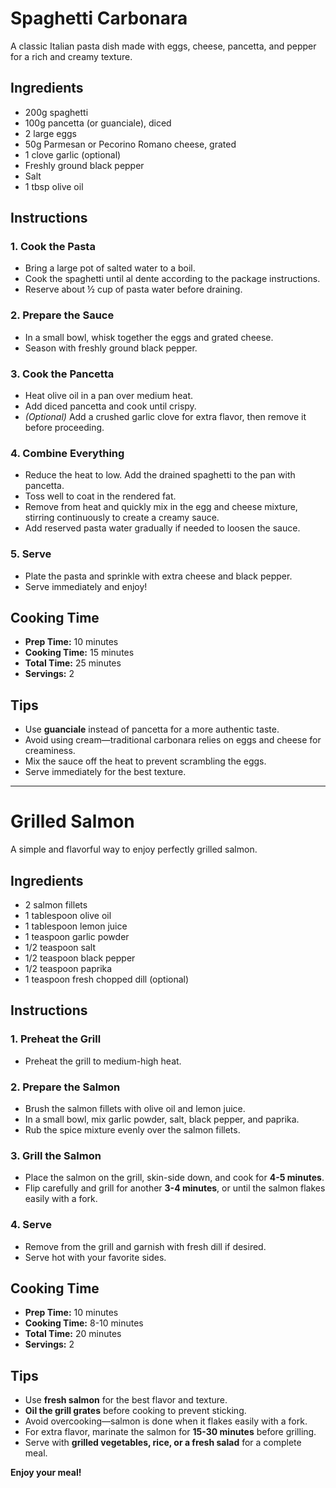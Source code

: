 # Spaghetti Carbonara

A classic Italian pasta dish made with eggs, cheese, pancetta, and pepper for a rich and creamy texture.

## Ingredients
- 200g spaghetti
- 100g pancetta (or guanciale), diced
- 2 large eggs
- 50g Parmesan or Pecorino Romano cheese, grated
- 1 clove garlic (optional)
- Freshly ground black pepper
- Salt
- 1 tbsp olive oil

## Instructions

### 1. Cook the Pasta
- Bring a large pot of salted water to a boil.
- Cook the spaghetti until al dente according to the package instructions.
- Reserve about ½ cup of pasta water before draining.
### 2. Prepare the Sauce
- In a small bowl, whisk together the eggs and grated cheese.
- Season with freshly ground black pepper.
### 3. Cook the Pancetta
- Heat olive oil in a pan over medium heat.
- Add diced pancetta and cook until crispy.
- *(Optional)* Add a crushed garlic clove for extra flavor, then remove it before proceeding.
### 4. Combine Everything
- Reduce the heat to low. Add the drained spaghetti to the pan with pancetta.
- Toss well to coat in the rendered fat.
- Remove from heat and quickly mix in the egg and cheese mixture, stirring continuously to create a creamy sauce.
- Add reserved pasta water gradually if needed to loosen the sauce.
### 5. Serve
- Plate the pasta and sprinkle with extra cheese and black pepper.
- Serve immediately and enjoy!
## Cooking Time
- **Prep Time:** 10 minutes
- **Cooking Time:** 15 minutes
- **Total Time:** 25 minutes
- **Servings:** 2

## Tips
- Use **guanciale** instead of pancetta for a more authentic taste.
- Avoid using cream—traditional carbonara relies on eggs and cheese for creaminess.
- Mix the sauce off the heat to prevent scrambling the eggs.
- Serve immediately for the best texture.
---
# Grilled Salmon

A simple and flavorful way to enjoy perfectly grilled salmon.

## Ingredients
- 2 salmon fillets
- 1 tablespoon olive oil
- 1 tablespoon lemon juice
- 1 teaspoon garlic powder
- 1/2 teaspoon salt
- 1/2 teaspoon black pepper
- 1/2 teaspoon paprika
- 1 teaspoon fresh chopped dill (optional)

## Instructions

### 1. Preheat the Grill
- Preheat the grill to medium-high heat.
### 2. Prepare the Salmon
- Brush the salmon fillets with olive oil and lemon juice.
- In a small bowl, mix garlic powder, salt, black pepper, and paprika.
- Rub the spice mixture evenly over the salmon fillets.
### 3. Grill the Salmon
- Place the salmon on the grill, skin-side down, and cook for **4-5 minutes**.
- Flip carefully and grill for another **3-4 minutes**, or until the salmon flakes easily with a fork.
### 4. Serve
- Remove from the grill and garnish with fresh dill if desired.
- Serve hot with your favorite sides.

## Cooking Time

- **Prep Time:** 10 minutes
- **Cooking Time:** 8-10 minutes
- **Total Time:** 20 minutes
- **Servings:** 2

## Tips

- Use **fresh salmon** for the best flavor and texture.
- **Oil the grill grates** before cooking to prevent sticking.
- Avoid overcooking—salmon is done when it flakes easily with a fork.
- For extra flavor, marinate the salmon for **15-30 minutes** before grilling.
- Serve with **grilled vegetables, rice, or a fresh salad** for a complete meal.

**Enjoy your meal!** 